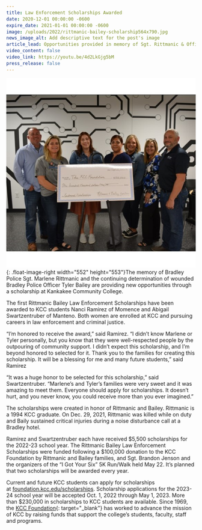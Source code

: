 ```yaml
---
title: Law Enforcement Scholarships Awarded
date: 2020-12-01 00:00:00 -0600
expire_date: 2021-01-01 00:00:00 -0600
image: /uploads/2022/rittmanic-bailey-scholarship564x790.jpg
news_image_alt: Add descriptive text for the post's image
article_lead: Opportunities provided in memory of Sgt. Rittmanic & Officer Bailey
video_content: false
video_link: https://youtu.be/4d2LkGjg5bM
press_release: false
---
```

![](/uploads/2022/rittmanic-bailey-scholarship564x790-1.jpg){: .float-image-right width="552" height="553"}The memory of Bradley Police Sgt. Marlene Rittmanic and the continuing determination of wounded Bradley Police Officer Tyler Bailey are providing new opportunities through a scholarship at Kankakee Community College.

The first Rittmanic Bailey Law Enforcement Scholarships have been awarded to KCC students Nanci Ramirez of Momence and Abigail Swartzentruber of Manteno. Both women are enrolled at KCC and pursuing careers in law enforcement and criminal justice.&nbsp;

“I’m honored to receive the award,” said Ramirez. “I didn’t know Marlene or Tyler personally, but you know that they were well-respected people by the outpouring of community support. I didn’t expect this scholarship, and I’m beyond honored to selected for it. Thank you to the families for creating this scholarship. It will be a blessing for me and many future students,” said Ramirez

“It was a huge honor to be selected for this scholarship,” said Swartzentruber. “Marlene’s and Tyler’s families were very sweet and it was amazing to meet them. Everyone should apply for scholarships. It doesn’t hurt, and you never know, you could receive more than you ever imagined.”

The scholarships were created in honor of Rittmanic and Bailey. Rittmanic is a 1994 KCC graduate. On Dec. 29, 2021, Rittmanic was killed while on duty and Baily sustained critical injuries during a noise disturbance call at a Bradley hotel.&nbsp;

Ramirez and Swartzentruber each have received $5,500 scholarships for the 2022-23 school year. The Rittmanic Bailey Law Enforcement Scholarships were funded following a $100,000 donation to the KCC Foundation by Rittmanic and Bailey families, and Sgt. Brandon Jenson and the organizers of the “I Got Your Six” 5K Run/Walk held May 22. It’s planned that two scholarships will be awarded every year.

Current and future KCC students can apply for scholarships at&nbsp;[foundation.kcc.edu/scholarships](https://foundation.kcc.edu/scholarships). Scholarship applications for the 2023-24 school year will be accepted Oct. 1, 2022 through May 1, 2023. More than $230,000 in scholarships to KCC students are available. Since 1969, the&nbsp;[KCC Foundation](https://foundation.kcc.edu/){: target="_blank"}&nbsp;has worked to advance the mission of KCC by raising funds that support the college’s students, faculty, staff and programs.​​